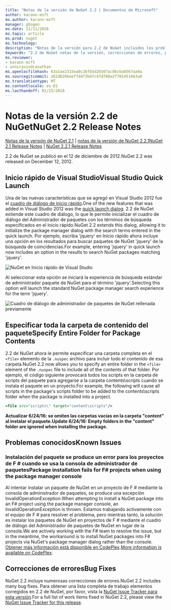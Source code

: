```yaml
---
title: "Notas de la versión de NuGet 2.2 | Documentos de Microsoft"
author: karann-msft
ms.author: karann-msft
manager: ghogen
ms.date: 11/11/2016
ms.topic: article
ms.prod: nuget
ms.technology: 
description: "Notas de la versión para 2.2 de NuGet incluidos los problemas conocidos, correcciones de errores, las funciones agregadas y dcr."
keywords: "2.2 de NuGet notas de la versión, correcciones de errores, problemas, conocidos agregan características, DCR"
ms.reviewer:
- karann-msft
- unniravindranathan
ms.openlocfilehash: 63a1ae2315ea0c26fb5d26507ac0bcba8567aa9a
ms.sourcegitcommit: 262d026beeffd4f3b6fc47d780a2f701451663a8
ms.translationtype: MT
ms.contentlocale: es-ES
ms.lasthandoff: 01/25/2018
---
```

# <a name="nuget-22-release-notes"></a><span data-ttu-id="50250-104">Notas de la versión 2.2 de NuGet</span><span class="sxs-lookup"><span data-stu-id="50250-104">NuGet 2.2 Release Notes</span></span>

<span data-ttu-id="50250-105">[Notas de la versión de NuGet 2.1](../release-notes/nuget-2.1.md) | [notas de la versión de NuGet 2.2.1](../release-notes/nuget-2.2.1.md)</span><span class="sxs-lookup"><span data-stu-id="50250-105">[NuGet 2.1 Release Notes](../release-notes/nuget-2.1.md) | [NuGet 2.2.1 Release Notes](../release-notes/nuget-2.2.1.md)</span></span>

<span data-ttu-id="50250-106">2.2 de NuGet se publicó en el 12 de diciembre de 2012.</span><span class="sxs-lookup"><span data-stu-id="50250-106">NuGet 2.2 was released on December 12, 2012.</span></span>

## <a name="visual-studio-quick-launch"></a><span data-ttu-id="50250-107">Inicio rápido de Visual Studio</span><span class="sxs-lookup"><span data-stu-id="50250-107">Visual Studio Quick Launch</span></span>
<span data-ttu-id="50250-108">Una de las nuevas características que se agregó en Visual Studio 2012 fue el [cuadro de diálogo de inicio rápido](/visualstudio/ide/reference/quick-launch-environment-options-dialog-box).</span><span class="sxs-lookup"><span data-stu-id="50250-108">One of the new features that was added in Visual Studio 2012 was the [quick launch dialog](/visualstudio/ide/reference/quick-launch-environment-options-dialog-box).</span></span> <span data-ttu-id="50250-109">2.2 de NuGet extiende este cuadro de diálogo, lo que le permite inicializar el cuadro de diálogo del Administrador de paquetes con los términos de búsqueda especificados en el inicio rápido.</span><span class="sxs-lookup"><span data-stu-id="50250-109">NuGet 2.2 extends this dialog, allowing it to initialize the package manager dialog with the search terms entered in the quick launch.</span></span> <span data-ttu-id="50250-110">Por ejemplo, escriba 'jquery' en Inicio rápido ahora incluye una opción en los resultados para buscar paquetes de NuGet 'jquery' de la búsqueda de coincidencias.</span><span class="sxs-lookup"><span data-stu-id="50250-110">For example, entering 'jquery' in quick launch now includes an option in the results to search NuGet packages matching 'jquery'.</span></span>

![NuGet en Inicio rápido de Visual Studio](./media/quick-launch.png)

<span data-ttu-id="50250-112">Al seleccionar esta opción se iniciará la experiencia de búsqueda estándar de administrador paquete de NuGet para el término 'jquery'.</span><span class="sxs-lookup"><span data-stu-id="50250-112">Selecting this option will launch the standard NuGet package manager search experience for the term 'jquery'.</span></span>

![Cuadro de diálogo de administrador de paquetes de NuGet rellenada previamente](./media/pkg-mgr-search-from-quick-launch.png)

## <a name="specify-entire-folder-for-package-contents"></a><span data-ttu-id="50250-114">Especificar toda la carpeta de contenido del paquete</span><span class="sxs-lookup"><span data-stu-id="50250-114">Specify Entire Folder for Package Contents</span></span>
<span data-ttu-id="50250-115">2.2 de NuGet ahora le permite especificar una carpeta completa en el `<file>` elemento de la `.nuspec` archivo para incluir todo el contenido de esa carpeta.</span><span class="sxs-lookup"><span data-stu-id="50250-115">NuGet 2.2 now allows you to specify an entire folder in the `<file>` element of the `.nuspec` file to include all of the contents of that folder.</span></span> <span data-ttu-id="50250-116">Por ejemplo, el código siguiente provocará todos los scripts en la carpeta de scripts del paquete para agregarse a la carpeta contents\scripts cuando se instala el paquete en un proyecto.</span><span class="sxs-lookup"><span data-stu-id="50250-116">For example, the following will cause all scripts in the package's scripts folder to be added to the contents\scripts folder when the package is installed into a project.</span></span>

```xml
<file src="scripts\" target="content\scripts"/>
```

<span data-ttu-id="50250-117">**Actualizar 6/24/16: se omiten las carpetas vacías en la carpeta "content" al instalar el paquete.**</span><span class="sxs-lookup"><span data-stu-id="50250-117">**Update 6/24/16: Empty folders in the "content" folder are ignored when installing the package.**</span></span>

## <a name="known-issues"></a><span data-ttu-id="50250-118">Problemas conocidos</span><span class="sxs-lookup"><span data-stu-id="50250-118">Known Issues</span></span>

### <a name="package-installation-fails-for-f-projects-when-using-the-package-manager-console"></a><span data-ttu-id="50250-119">Instalación del paquete se produce un error para los proyectos de F # cuando se usa la consola de administrador de paquetes</span><span class="sxs-lookup"><span data-stu-id="50250-119">Package installation fails for F# projects when using the package manager console</span></span>
<span data-ttu-id="50250-120">Al intentar instalar un paquete de NuGet en un proyecto de F # mediante la consola de administrador de paquetes, se produce una excepción InvalidOperationException.</span><span class="sxs-lookup"><span data-stu-id="50250-120">When attempting to install a NuGet package into an F# project using the package manager console, an InvalidOperationException is thrown.</span></span> <span data-ttu-id="50250-121">Estamos trabajando activamente con el equipo de F # para resolver el problema, pero mientras tanto, la solución es instalar los paquetes de NuGet en proyectos de F # mediante el cuadro de diálogo del Administrador de paquetes de NuGet en lugar de la consola.</span><span class="sxs-lookup"><span data-stu-id="50250-121">We are actively working with the F# team to resolve the issue, but in the meantime, the workaround is to install NuGet packages into F# projects via NuGet's package manager dialog rather than the console.</span></span> <span data-ttu-id="50250-122">[Obtener más información está disponible en CodePlex](http://nuget.codeplex.com/workitem/2873).</span><span class="sxs-lookup"><span data-stu-id="50250-122">[More information is available on CodePlex](http://nuget.codeplex.com/workitem/2873).</span></span>


## <a name="bug-fixes"></a><span data-ttu-id="50250-123">Correcciones de errores</span><span class="sxs-lookup"><span data-stu-id="50250-123">Bug Fixes</span></span>
<span data-ttu-id="50250-124">NuGet 2.2 incluye numerosas correcciones de errores.</span><span class="sxs-lookup"><span data-stu-id="50250-124">NuGet 2.2 includes many bug fixes.</span></span> <span data-ttu-id="50250-125">Para obtener una lista completa de trabajo elementos corregidos en 2.2 de NuGet, por favor, vista la [NuGet Issue Tracker para esta versión](http://nuget.codeplex.com/workitem/list/advanced?keyword=&status=Closed&type=All&priority=All&release=NuGet%202.2&assignedTo=All&component=All&sortField=LastUpdatedDate&sortDirection=Descending&page=0).</span><span class="sxs-lookup"><span data-stu-id="50250-125">For a full list of work items fixed in NuGet 2.2, please view the [NuGet Issue Tracker for this release](http://nuget.codeplex.com/workitem/list/advanced?keyword=&status=Closed&type=All&priority=All&release=NuGet%202.2&assignedTo=All&component=All&sortField=LastUpdatedDate&sortDirection=Descending&page=0).</span></span>
